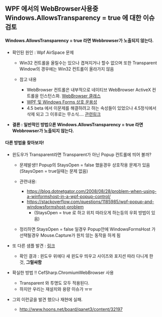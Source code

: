 ## WPF 에서의 WebBrowser사용중 Windows.AllowsTransparency = true 에 대한 이슈 검토

#### Windows.AllowsTransparency = true 라면 Webbrowser가 노출되지 않는다.

- 확인된 원인 : Wpf AirSpace 문제 
  - Win32 컨트롤을 올릴수는 있으나 겹쳐지거나 할수 없으며 또한 Transparent Window의 경우에는 Win32 컨트롤이 올라가지 않음

  - 참고 내용
    - WebBrowser 컨트롤은 내부적으로 네이티브 WebBrowser ActiveX 컨트롤을 인스턴스화. [WebBrowser 클래스](https://docs.microsoft.com/ko-kr/dotnet/api/system.windows.controls.webbrowser?view=netframework-4.8)
    - [WPF 및 Windows Forms 상호 운용성](https://docs.microsoft.com/ko-kr/dotnet/framework/wpf/advanced/wpf-and-windows-forms-interoperation)
    - 4.5 beta 에서 이문제를 해결하려고 하는 속성들이 있었으나 4.5정식에서 삭제 되고 그 이후로는 무소식.... [관련링크](https://stackoverflow.com/questions/51649858/net-4-6-and-4-7-already-out-still-no-airspace-fix-for-wpf-hosting-classic-hw)

- **결론 : 일반적인 방법으론 Windows.AllowsTransparency = true 라면 Webbrowser가 노출되지 않는다.**


#### 다른 방법을 찾아보자!

- 윈도우가 Transparent라면 Transparent가 아닌 Popup 컨트롤에 띄어 볼까? 
  - 문제발생!! Popup의 StaysOpen = false 했을경우 상호작용 문제가 있음  (StaysOpen = true일때는 문제 없음)
  - 관련내용:
    - https://blog.dotnetgator.com/2008/08/28/problem-when-using-a-winformshost-in-a-wpf-popup-control/
    - https://stackoverflow.com/questions/1185985/wpf-popup-and-windowsformshost-problem 
      - (StaysOpen = true 로 하고 위치 따라오게 하는등의 우회 방법이 있음)

  - 정리하면 StaysOpen = false 일경우 Popup안에 WindowsFormsHost 가 선택될경우 Mouse.Capture가 원치 않는 동작을 하게 됨


- 또 다른 샘플 발견 : [링크](https://docs.microsoft.com/ko-kr/archive/blogs/changov/webbrowser-control-on-transparent-wpf-window)
  - 확인 결과 : 윈도우 위에다 새 윈도우 띄우고 사이즈와 포지션 따라 다니게 한 것, **그럴싸함**

- 확실한 방법 !! CefSharp.ChromiumWebBrowser 사용
  - Transparent 와 투명도 모두 적용된다. 
  - 하지만 우리는 재설치와 용량 이슈가 ㅠㅠ


- 그외 이런글을 발견 했으나 재현에 실패. 
  - http://www.hoons.net/board/qanet3/content/32197


